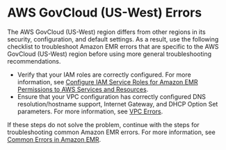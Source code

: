 # AWS GovCloud \(US\-West\) Errors<a name="emr-troubleshoot-error-govcloud"></a>

The AWS GovCloud \(US\-West\) region differs from other regions in its security, configuration, and default settings\. As a result, use the following checklist to troubleshoot Amazon EMR errors that are specific to the AWS GovCloud \(US\-West\) region before using more general troubleshooting recommendations\.
+ Verify that your IAM roles are correctly configured\. For more information, see [Configure IAM Service Roles for Amazon EMR Permissions to AWS Services and Resources](emr-iam-roles.md)\.
+ Ensure that your VPC configuration has correctly configured DNS resolution/hostname support, Internet Gateway, and DHCP Option Set parameters\. For more information, see [VPC Errors](emr-troubleshoot-error-vpc.md)\.

If these steps do not solve the problem, continue with the steps for troubleshooting common Amazon EMR errors\. For more information, see [Common Errors in Amazon EMR](emr-troubleshoot-errors.md)\. 